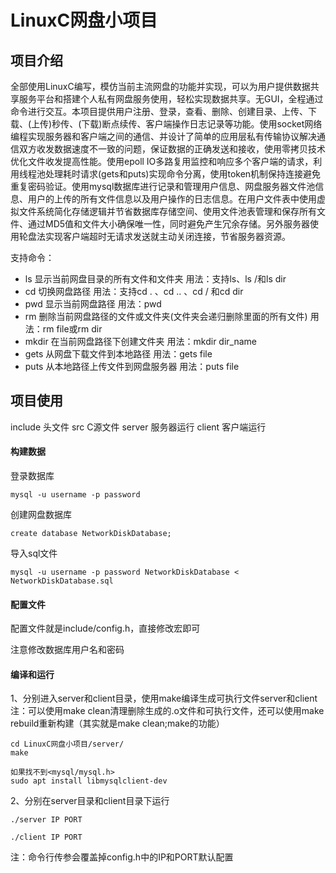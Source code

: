 # LinuxC网盘小项目

## 项目介绍

全部使用LinuxC编写，模仿当前主流网盘的功能并实现，可以为用户提供数据共享服务平台和搭建个人私有网盘服务使用，轻松实现数据共享。无GUI，全程通过命令进行交互。本项目提供用户注册、登录，查看、删除、创建目录、上传、下载、(上传)秒传、(下载)断点续传、客户端操作日志记录等功能。使用socket网络编程实现服务器和客户端之间的通信、并设计了简单的应用层私有传输协议解决通信双方收发数据速度不一致的问题，保证数据的正确发送和接收，使用零拷贝技术优化文件收发提高性能。使用epoll IO多路复用监控和响应多个客户端的请求，利用线程池处理耗时请求(gets和puts)实现命令分离，使用token机制保持连接避免重复密码验证。使用mysql数据库进行记录和管理用户信息、网盘服务器文件池信息、用户的上传的所有文件信息以及用户操作的日志信息。在用户文件表中使用虚拟文件系统简化存储逻辑并节省数据库存储空间、使用文件池表管理和保存所有文件、通过MD5值和文件大小确保唯一性，同时避免产生冗余存储。另外服务器使用轮盘法实现客户端超时无请求发送就主动关闭连接，节省服务器资源。

支持命令：

- ls  显示当前网盘目录的所有文件和文件夹   用法：支持ls、ls /和ls dir
- cd  切换网盘路径      用法：支持cd . 、cd .. 、cd / 和cd dir
- pwd 显示当前网盘路径  用法：pwd
- rm 删除当前网盘路径的文件或文件夹(文件夹会递归删除里面的所有文件)  用法：rm file或rm dir
- mkdir 在当前网盘路径下创建文件夹  用法：mkdir dir_name
- gets 从网盘下载文件到本地路径 用法：gets file
- puts 从本地路径上传文件到网盘服务器  用法：puts file

## 项目使用

include 头文件      src C源文件       server 服务器运行       client 客户端运行

#### 构建数据

登录数据库 

```
mysql -u username -p password
```

创建网盘数据库 

```
create database NetworkDiskDatabase;
```

导入sql文件 

```
mysql -u username -p password NetworkDiskDatabase < NetworkDiskDatabase.sql
```

#### 配置文件

配置文件就是include/config.h，直接修改宏即可

注意修改数据库用户名和密码

#### 编译和运行

1、分别进入server和client目录，使用make编译生成可执行文件server和client
注：可以使用make clean清理删除生成的.o文件和可执行文件，还可以使用make rebuild重新构建（其实就是make clean;make的功能）
```
cd LinuxC网盘小项目/server/
make
```

```
如果找不到<mysql/mysql.h>
sudo apt install libmysqlclient-dev
```

2、分别在server目录和client目录下运行
```
./server IP PORT
```
```
./client IP PORT
```
注：命令行传参会覆盖掉config.h中的IP和PORT默认配置